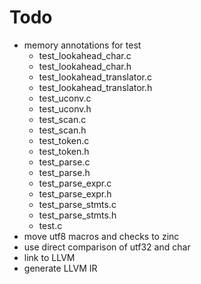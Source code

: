 # Todo
* memory annotations for test
  * test_lookahead_char.c
  * test_lookahead_char.h
  * test_lookahead_translator.c
  * test_lookahead_translator.h
  * test_uconv.c
  * test_uconv.h
  * test_scan.c
  * test_scan.h
  * test_token.c
  * test_token.h
  * test_parse.c
  * test_parse.h
  * test_parse_expr.c
  * test_parse_expr.h
  * test_parse_stmts.c
  * test_parse_stmts.h
  * test.c
* move utf8 macros and checks to zinc
* use direct comparison of utf32 and char
* link to LLVM
* generate LLVM IR